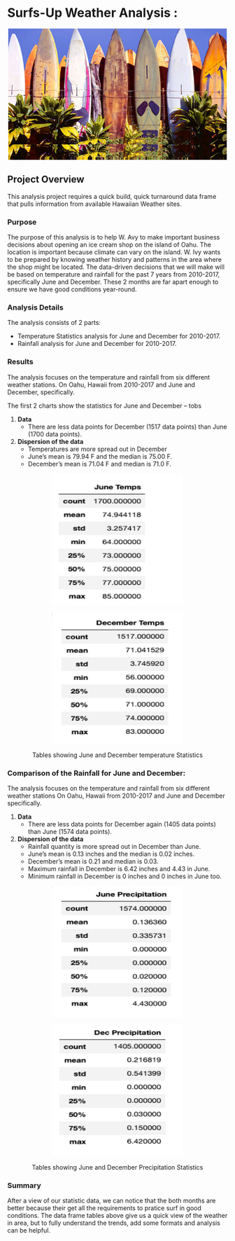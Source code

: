 #    Surfs-Up Weather Analysis :

<p align="center">
   <img width="500" height="300" src="https://github.com/Hanzian/Surf_up/blob/main/Data/best-surf-spots-in-hawaii-29.jpg">
</p>   

## Project Overview

This analysis project requires a quick build, quick turnaround data frame that pulls information from available Hawaiian Weather sites.  

### Purpose  

The purpose of this analysis is to help W. Avy to make important business decisions about opening an ice cream shop on the island of Oahu. 
The location is important because climate can vary on the island. W. Ivy wants to be prepared by knowing weather history and patterns in the area where the shop might be located. The data-driven decisions that we will make will be based on temperature and rainfall for the past 7 years from 2010-2017, specifically June and December. These 2 months are far apart 
enough to ensure we have good conditions year-round.   

### Analysis Details

The analysis consists of 2 parts:   
- Temperature Statistics analysis for June and December for 2010-2017.
- Rainfall analysis for June and December for 2010-2017.

### Results
The analysis focuses on the temperature and rainfall from six different weather stations.
On Oahu, Hawaii from 2010-2017 and June and December, specifically.  

The first 2 charts show the statistics for June and December – tobs   

1.	**Data**
     -	There are less data points for December (1517 data points) than June (1700 data points).
2.	**Dispersion of the data**
     -	Temperatures are more spread out in December 
     -	June’s mean is 79.94 F and the median is 75.00 F.
     -	December’s mean is 71.04 F and median is 71.0 F.
<p align="center">
   <img width="300" height="300" src="https://github.com/Hanzian/Surf_up/blob/main/Data/June_temps.png">
 </p> 
 <p align="center">
   <img width="300" height="300" src="https://github.com/Hanzian/Surf_up/blob/main/Data/Dec_temps.png">
</p>   
<p align="center">
Tables showing June and December temperature Statistics 
</p>

###  Comparison of the Rainfall for June and December:
The analysis focuses on the temperature and rainfall from six different weather stations
On Oahu, Hawaii from 2010-2017 and June and December specifically.  

1.	**Data**
     -	There are less data points for December again (1405 data points) than June (1574 data points).
2.	**Dispersion of the data**
     -	Rainfall quantity is more spread out in December than June.  
     -	June’s mean is 0.13 inches and the median is 0.02 inches.
     -	December’s mean is 0.21 and median is 0.03.
     -	Maximum rainfall in December is 6.42 inches and 4.43 in June. 
     -	Minimum rainfall in December is 0 inches and 0 inches in June too.   
 <p align="center">
   <img width="300" height="300" src="https://github.com/Hanzian/Surf_up/blob/main/Data/June_prcp.png">
</p>
<p align="center">
   <img width="300" height="300" src="https://github.com/Hanzian/Surf_up/blob/main/Data/Dec_prcp.png">
</p> 
<p align="center">
Tables showing June and December Precipitation Statistics 
</p>

### Summary 
After a view of our statistic data, we can notice that the both months are better because their get all the requirements to pratice surf in good conditions. The data frame tables above give us a quick view of the weather in area, but to fully understand the trends, add some
formats and analysis can be helpful. 

